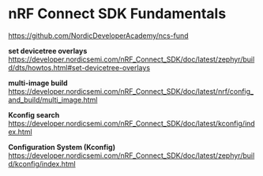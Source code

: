 # nRF Connect SDK Fundamentals

https://github.com/NordicDeveloperAcademy/ncs-fund

**set devicetree overlays** \
https://developer.nordicsemi.com/nRF_Connect_SDK/doc/latest/zephyr/build/dts/howtos.html#set-devicetree-overlays

**multi-image build** \
https://developer.nordicsemi.com/nRF_Connect_SDK/doc/latest/nrf/config_and_build/multi_image.html

**Kconfig search**
https://developer.nordicsemi.com/nRF_Connect_SDK/doc/latest/kconfig/index.html

**Configuration System (Kconfig)**
https://developer.nordicsemi.com/nRF_Connect_SDK/doc/latest/zephyr/build/kconfig/index.html
